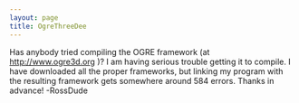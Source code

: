 ```yaml
---
layout: page
title: OgreThreeDee
---
```


Has anybody tried compiling the OGRE framework (at http://www.ogre3d.org )?  I am having serious trouble getting it to compile.  I have downloaded all the proper frameworks, but linking my program with the resulting framework gets somewhere around 584 errors.  Thanks in advance! -RossDude

